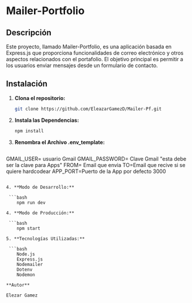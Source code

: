 # Mailer-Portfolio

## Descripción

Este proyecto, llamado Mailer-Portfolio, es una aplicación basada en Express.js que proporciona funcionalidades de correo electrónico y otros aspectos relacionados con el portafolio. El objetivo principal es permitir a los usuarios enviar mensajes desde un formulario de contacto.

## Instalación

1. **Clona el repositorio:**

   ```bash
   git clone https://github.com/EleazarGamezD/Mailer-Pf.git

2. **Instala las Dependencias:**
 
   ```bash
   npm install
   

3. **Renombra el Archivo .env_template:**
   
   ```bash
  GMAIL_USER= usuario Gmail
  GMAIL_PASSWORD= Clave Gmail "esta debe ser la clave para Apps"
  FROM= Email que envia 
  TO=Email que recive  si se quiere hardcodear 
  APP_PORT=Puerto de la App por defecto 3000
  ```
  
4. **Modo de Desarrollo:**
 
   ```bash
      npm run dev

4. **Modo de Producción:**
 
   ```bash
      npm start

5. **Tecnologías Utilizadas:**
 
   ```bash
      Node.js
      Express.js
      Nodemailer
      Dotenv
      Nodemon

**Autor**
 
Elezar Gamez
